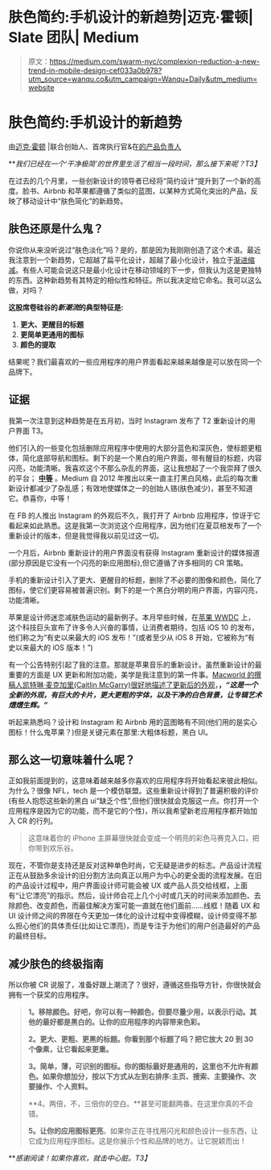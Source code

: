 # 肤色简约:手机设计的新趋势|迈克·霍顿| Slate 团队| Medium

> 原文：<https://medium.com/swarm-nyc/complexion-reduction-a-new-trend-in-mobile-design-cef033a0b978?utm_source=wanqu.co&utm_campaign=Wanqu+Daily&utm_medium=website>



# 肤色简约:手机设计的新趋势

由[迈克·霍顿](http://www.themikehorton.com) |联合创始人、首席执行官&在[的产品负责人](http://www.slateteams.com)

***我们已经在一个‘干净极简’的世界里生活了相当一段时间，那么接下来呢？*T3】**

在过去的几个月里，一些创新设计的领导者已经将“简约设计”提升到了一个新的高度。脸书、Airbnb 和苹果都遵循了类似的蓝图，以某种方式简化突出的产品，反映了移动设计中“肤色简化”的新趋势。

## 肤色还原是什么鬼？

你说你从来没听说过“肤色淡化”吗？是的，那是因为我刚刚创造了这个术语。最近我注意到一个新趋势，它超越了扁平化设计，超越了最小化设计，独立于[渐进缩减](http://www.uxbooth.com/articles/progressive-content/)。有些人可能会说这只是最小化设计在移动领域的下一步，但我认为这是更独特的东西。这种新趋势有其特定的相似性和特征。所以我决定给它命名。我可以这么做，对吗？

**这股席卷硅谷的*新潮流*的典型特征是:**

1.  **更大、更醒目的标题**
2.  **更简单更通用的图标**
3.  **颜色的提取**

结果呢？我们最喜欢的一些应用程序的用户界面看起来越来越像是可以放在同一个品牌下。

## 证据

我第一次注意到这种趋势是在五月初，当时 Instagram 发布了 T2 重新设计的用户界面 T3。



他们引入的一些变化包括删除应用程序中使用的大部分蓝色和深灰色，使标题更粗体，简化底部导航和图标。剩下的是一个黑白的用户界面，带有醒目的标题，内容闪亮，功能清晰。我喜欢这个不那么杂乱的界面，这让我想起了一个我崇拜了很久的平台； [**中等**](http://www.medium.com) 。Medium 自 2012 年推出以来一直主打黑白风格，此后的每次重新设计都减少了杂乱感；有效地使媒体之一的创始人铬(肤色减少)，甚至不知道它。恭喜你，中等！

在 FB 的人推出 Instagram 的外观后不久，我打开了 Airbnb 应用程序，惊讶于它看起来如此熟悉。这是我第一次浏览这个应用程序，因为他们在夏苡棓发布了一个重新设计的版本，但是我觉得我以前见过这一切。



一个月后，Airbnb 重新设计的用户界面没有获得 Instagram 重新设计的媒体报道(部分原因是它没有一个闪亮的新应用图标),但它遵循了许多相同的 CR 策略。

手机的重新设计引入了更大、更醒目的标题，删除了不必要的图像和颜色，简化了图标，使它们更容易被普遍识别。剩下的是一个黑白分明的用户界面，内容闪亮，功能清晰。

苹果是设计师迷恋减肤色运动的最新例子。本月早些时候，在[苹果 WWDC](http://www.wired.com/2016/06/heres-everything-apple-announced-wwdc-2016/) 上，这个科技巨头宣布了许多令人兴奋的事情，让消费者期待，包括 iOS 10 的发布，他们称之为“有史以来最大的 iOS 发布！”(或者至少从 iOS 8 开始，它被称为“有史以来最大的 iOS 版本！”)



有一个公告特别引起了我的注意。那就是苹果音乐的重新设计。虽然重新设计的最重要的方面是 UX 更新和附加功能，美学是我注意到的第一件事。[Macworld 的撰稿人凯特琳·麦克加里(Caitlin McGarry)很好地描述了更新后的外观](http://www.macworld.com/article/3082637/ios/every-change-coming-to-apple-music-in-ios-10.html)，**，*“这是一个全新的外观，有巨大的卡片，更大更粗的字体，以及干净的白色背景，让专辑艺术熠熠生辉。”***

听起来熟悉吗？设计和 Instagram 和 Airbnb 用的蓝图略有不同(他们用的是实心图标！什么鬼苹果？)但是关键元素在那里:大粗体标题，黑白 UI。

## 那么这一切意味着什么呢？

正如我前面提到的，这意味着越来越多你喜欢的应用程序将开始看起来彼此相似。为什么？很像 NFL，tech 是一个模仿联盟。这些重新设计得到了普遍积极的评价(有些人抱怨这些新的黑白 ui“缺乏个性”,但他们很快就会克服这一点。你打开一个应用程序是因为它的功能，而不是它的个性)，所以我希望新老应用程序都开始加入 CR 的行列。

> 这意味着你的 iPhone 主屏幕很快就会变成一个明亮的彩色马赛克入口，把你带到欢乐谷。



现在，不管你是支持还是反对这种单色时尚，它无疑是进步的标志。产品设计流程正在从鼓励多余设计的旧分割方法向真正以用户为中心的更全面的流程发展。在旧的产品设计过程中，用户界面设计师可能会被 UX 或产品人员交给线框，上面有“让它漂亮”的指示。然后，设计师会花上几个小时或几天的时间来添加颜色、去除颜色、改变颜色，而最佳解决方案可能一直就在他们面前……线框！随着 UX 和 UI 设计师之间的界限在今天更加一体化的设计过程中变得模糊，设计师变得不那么担心他们的具体责任(比如让它漂亮)，而是专注于为他们的用户创造最好的产品的最终目标。

## 减少肤色的终极指南

所以你被 CR 说服了，准备好跟上潮流了？很好，遵循这些指导方针，你很快就会拥有一个获奖的应用程序。

> **1。移除颜色。好吧，你可以有一种颜色，但要尽量少用，以表示行动。其他的最好都是黑白的。让你的应用程序的内容带来色彩。**
> 
> **2。更大、更粗、更黑的标题。你看到那个标题了吗？把它放大 20 到 30 个像素，让它看起来更重。**
> 
> **3。简单，薄，可识别的图标。你的图标最好是通用的，这里也不允许有颜色。如果你想加分，按以下方式从左到右排序:主页、搜索、主要操作、次要操作、个人资料。**
> 
> **4。两倍，不，三倍你的空白。**甚至可能翻两番。在这里你真的不会错。
> 
> **5。让你的应用图标更亮**。如果你正在寻找用闪光和颜色设计一些东西，让它成为应用程序图标。这是你展示个性和品牌的地方。让它脱颖而出！

***感谢阅读！如果你喜欢，就击中心脏。*T3】**










